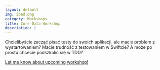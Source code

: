 ```yaml
---
layout: default
img: ipad.png
category: Workshops
title: Core Data Workshop
description: |
---
```


Chcielibyście zacząć pisać testy do swoich aplikacji, ale macie problem z wystartowaniem? Macie trudność z testowaniem w Swiftcie? A może po prostu chcecie podszkolić się w TDD?

<a href="#" class="btn btn-info" role="button">Let me know about upcoming workshop!</a>
